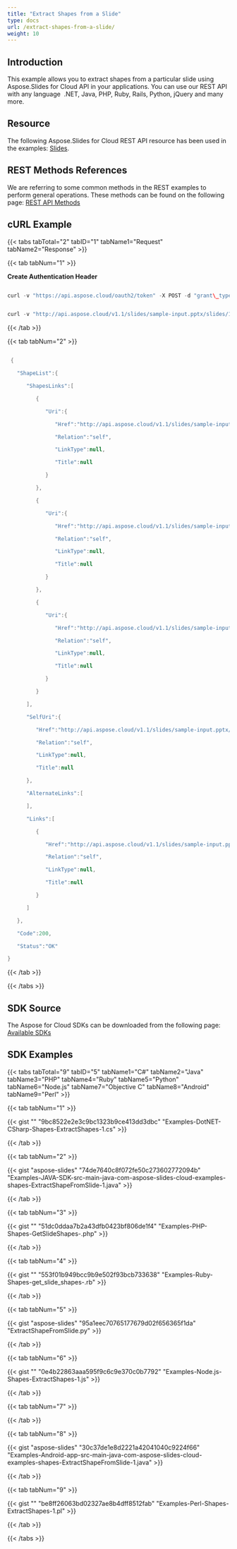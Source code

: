 ```yaml
---
title: "Extract Shapes from a Slide"
type: docs
url: /extract-shapes-from-a-slide/
weight: 10
---
```


## **Introduction**
This example allows you to extract shapes from a particular slide using Aspose.Slides for Cloud API in your applications. You can use our REST API with any language  .NET, Java, PHP, Ruby, Rails, Python, jQuery and many more.
## **Resource**
The following Aspose.Slides for Cloud REST API resource has been used in the examples: [Slides](https://apireference.aspose.cloud/slides/#!/SlidesShapes/SlidesShapes_GetSlidesSlideShapes).
## **REST Methods References**
We are referring to some common methods in the REST examples to perform general operations. These methods can be found on the following page: [REST API Methods](https://apireference.aspose.cloud/slides/) 
## **cURL Example**
{{< tabs tabTotal="2" tabID="1" tabName1="Request" tabName2="Response" >}}

{{< tab tabNum="1" >}}

**Create Authentication Header**

```java

curl -v "https://api.aspose.cloud/oauth2/token" -X POST -d "grant\_type=client\_credentials&client\_id=&client\_secret="-H "Content-Type: application/x-www-form-urlencoded"-H "Accept: application/json"

```

```java

curl -v "http://api.aspose.cloud/v1.1/slides/sample-input.pptx/slides/1/shapes?from=1&to=2"-X GET -H "Content-Type: application/json"-H "Accept: application/json"-H "Authorization: Bearer -Ou\_UHdVStdZldtjaeFUAowQ3x2KLlSHd5ovZfDtZqpgdC6FLlalPmO8VJ58HXp8sgGhLqMqlnzEzIF2fEhEyJ3D7xzaw\_c8cAuk3qoag3g7bghMHw\_pe\_RTxxJ9r04R9YAGFbbAcoU1ddPvrPz0e1FSakagM42Ie2eA8D1MyBVJ1D-RZJrfebPePuOLvR\_hOD8Doqk5SBi\_j-efODJK\_PmGUxj0onOrUUx8Tj\_GuUKrG6DcBnpl84\_UykdOP87IeHnT2\_NZCHQIgOY0vtfW6AUGfP9jO5W1mBS\_q3lthTDRMg2LuZ6s0r9MKlwVJ\_n7sn3TUCrr8kGmUB3k0mL0rrd5TSKm7yjx8hhjap43PlFhwk-r9g7guWsuFLoeDqPa4JNJ1NFM54qQvgWKCp5oDj4dZfbc7qhfIelNh1gW4VYwfmgz"

```

{{< /tab >}}

{{< tab tabNum="2" >}}

```java

 {

   "ShapeList":{

      "ShapesLinks":[

         {

            "Uri":{

               "Href":"http://api.aspose.cloud/v1.1/slides/sample-input.pptx/slides/1/shapes/1",

               "Relation":"self",

               "LinkType":null,

               "Title":null

            }

         },

         {

            "Uri":{

               "Href":"http://api.aspose.cloud/v1.1/slides/sample-input.pptx/slides/1/shapes/2",

               "Relation":"self",

               "LinkType":null,

               "Title":null

            }

         },

         {

            "Uri":{

               "Href":"http://api.aspose.cloud/v1.1/slides/sample-input.pptx/slides/1/shapes/3",

               "Relation":"self",

               "LinkType":null,

               "Title":null

            }

         }

      ],

      "SelfUri":{

         "Href":"http://api.aspose.cloud/v1.1/slides/sample-input.pptx/slides/1/shapes",

         "Relation":"self",

         "LinkType":null,

         "Title":null

      },

      "AlternateLinks":[

      ],

      "Links":[

         {

            "Href":"http://api.aspose.cloud/v1.1/slides/sample-input.pptx/slides/1/shapes",

            "Relation":"self",

            "LinkType":null,

            "Title":null

         }

      ]

   },

   "Code":200,

   "Status":"OK"

}

```

{{< /tab >}}

{{< /tabs >}}
## **SDK Source**
The Aspose for Cloud SDKs can be downloaded from the following page: [Available SDKs](/slidescloud/available-sdks/)
## **SDK Examples**
{{< tabs tabTotal="9" tabID="5" tabName1="C#" tabName2="Java" tabName3="PHP" tabName4="Ruby" tabName5="Python" tabName6="Node.js" tabName7="Objective C" tabName8="Android" tabName9="Perl" >}}

{{< tab tabNum="1" >}}

{{< gist "" "9bc8522e2e3c9bc1323b9ce413dd3dbc" "Examples-DotNET-CSharp-Shapes-ExtractShapes-1.cs" >}}

{{< /tab >}}

{{< tab tabNum="2" >}}

{{< gist "aspose-slides" "74de7640c8f072fe50c273602772094b" "Examples-JAVA-SDK-src-main-java-com-aspose-slides-cloud-examples-shapes-ExtractShapeFromSlide-1.java" >}}

{{< /tab >}}

{{< tab tabNum="3" >}}

{{< gist "" "51dc0ddaa7b2a43dfb0423bf806de1f4" "Examples-PHP-Shapes-GetSlideShapes-.php" >}}

{{< /tab >}}

{{< tab tabNum="4" >}}

{{< gist "" "553f01b949bcc9b9e502f93bcb733638" "Examples-Ruby-Shapes-get\_slide\_shapes-.rb" >}}

{{< /tab >}}

{{< tab tabNum="5" >}}

{{< gist "aspose-slides" "95a1eec70765177679d02f656365f1da" "ExtractShapeFromSlide.py" >}}

{{< /tab >}}

{{< tab tabNum="6" >}}

{{< gist "" "0e4b22863aaa595f9c6c9e370c0b7792" "Examples-Node.js-Shapes-ExtractShapes-1.js" >}}

{{< /tab >}}

{{< tab tabNum="7" >}}

{{< /tab >}}

{{< tab tabNum="8" >}}

{{< gist "aspose-slides" "30c37de1e8d2221a42041040c9224f66" "Examples-Android-app-src-main-java-com-aspose-slides-cloud-examples-shapes-ExtractShapeFromSlide-1.java" >}}

{{< /tab >}}

{{< tab tabNum="9" >}}

{{< gist "" "be8ff26063bd02327ae8b4dff8512fab" "Examples-Perl-Shapes-ExtractShapes-1.pl" >}}

{{< /tab >}}

{{< /tabs >}}
